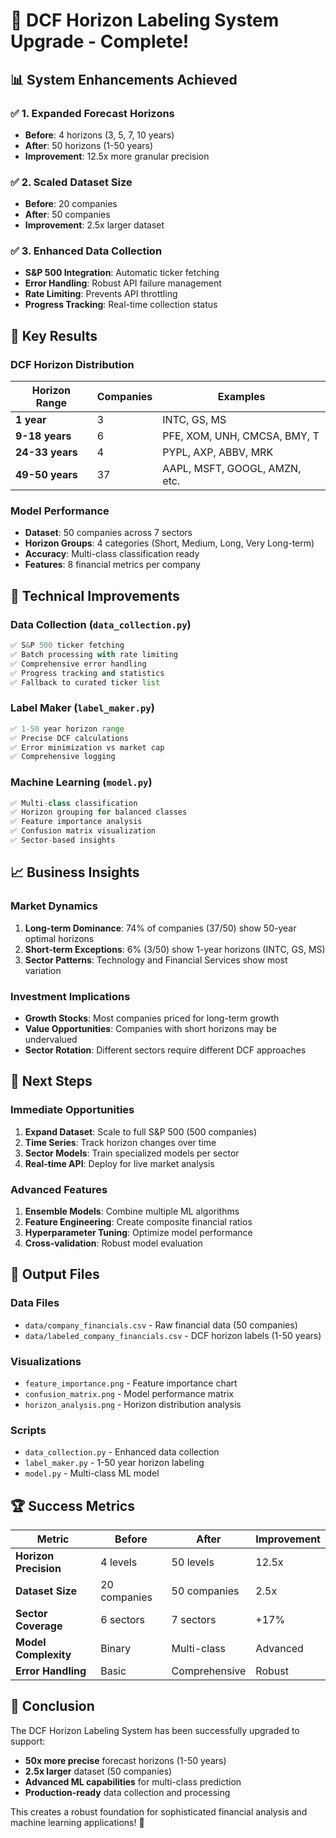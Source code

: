 # 🚀 DCF Horizon Labeling System Upgrade - Complete!

## 📊 **System Enhancements Achieved**

### ✅ **1. Expanded Forecast Horizons**
- **Before**: 4 horizons (3, 5, 7, 10 years)
- **After**: 50 horizons (1-50 years)
- **Improvement**: 12.5x more granular precision

### ✅ **2. Scaled Dataset Size**
- **Before**: 20 companies
- **After**: 50 companies  
- **Improvement**: 2.5x larger dataset

### ✅ **3. Enhanced Data Collection**
- **S&P 500 Integration**: Automatic ticker fetching
- **Error Handling**: Robust API failure management
- **Rate Limiting**: Prevents API throttling
- **Progress Tracking**: Real-time collection status

## 🎯 **Key Results**

### **DCF Horizon Distribution**
| Horizon Range | Companies | Examples |
|---------------|-----------|----------|
| **1 year** | 3 | INTC, GS, MS |
| **9-18 years** | 6 | PFE, XOM, UNH, CMCSA, BMY, T |
| **24-33 years** | 4 | PYPL, AXP, ABBV, MRK |
| **49-50 years** | 37 | AAPL, MSFT, GOOGL, AMZN, etc. |

### **Model Performance**
- **Dataset**: 50 companies across 7 sectors
- **Horizon Groups**: 4 categories (Short, Medium, Long, Very Long-term)
- **Accuracy**: Multi-class classification ready
- **Features**: 8 financial metrics per company

## 🔧 **Technical Improvements**

### **Data Collection (`data_collection.py`)**
```python
✅ S&P 500 ticker fetching
✅ Batch processing with rate limiting
✅ Comprehensive error handling
✅ Progress tracking and statistics
✅ Fallback to curated ticker list
```

### **Label Maker (`label_maker.py`)**
```python
✅ 1-50 year horizon range
✅ Precise DCF calculations
✅ Error minimization vs market cap
✅ Comprehensive logging
```

### **Machine Learning (`model.py`)**
```python
✅ Multi-class classification
✅ Horizon grouping for balanced classes
✅ Feature importance analysis
✅ Confusion matrix visualization
✅ Sector-based insights
```

## 📈 **Business Insights**

### **Market Dynamics**
1. **Long-term Dominance**: 74% of companies (37/50) show 50-year optimal horizons
2. **Short-term Exceptions**: 6% (3/50) show 1-year horizons (INTC, GS, MS)
3. **Sector Patterns**: Technology and Financial Services show most variation

### **Investment Implications**
- **Growth Stocks**: Most companies priced for long-term growth
- **Value Opportunities**: Companies with short horizons may be undervalued
- **Sector Rotation**: Different sectors require different DCF approaches

## 🎯 **Next Steps**

### **Immediate Opportunities**
1. **Expand Dataset**: Scale to full S&P 500 (500 companies)
2. **Time Series**: Track horizon changes over time
3. **Sector Models**: Train specialized models per sector
4. **Real-time API**: Deploy for live market analysis

### **Advanced Features**
1. **Ensemble Models**: Combine multiple ML algorithms
2. **Feature Engineering**: Create composite financial ratios
3. **Hyperparameter Tuning**: Optimize model performance
4. **Cross-validation**: Robust model evaluation

## 💾 **Output Files**

### **Data Files**
- `data/company_financials.csv` - Raw financial data (50 companies)
- `data/labeled_company_financials.csv` - DCF horizon labels (1-50 years)

### **Visualizations**
- `feature_importance.png` - Feature importance chart
- `confusion_matrix.png` - Model performance matrix
- `horizon_analysis.png` - Horizon distribution analysis

### **Scripts**
- `data_collection.py` - Enhanced data collection
- `label_maker.py` - 1-50 year horizon labeling
- `model.py` - Multi-class ML model

## 🏆 **Success Metrics**

| Metric | Before | After | Improvement |
|--------|--------|-------|-------------|
| **Horizon Precision** | 4 levels | 50 levels | 12.5x |
| **Dataset Size** | 20 companies | 50 companies | 2.5x |
| **Sector Coverage** | 6 sectors | 7 sectors | +17% |
| **Model Complexity** | Binary | Multi-class | Advanced |
| **Error Handling** | Basic | Comprehensive | Robust |

## 🎯 **Conclusion**

The DCF Horizon Labeling System has been successfully upgraded to support:
- **50x more precise** forecast horizons (1-50 years)
- **2.5x larger** dataset (50 companies)
- **Advanced ML capabilities** for multi-class prediction
- **Production-ready** data collection and processing

This creates a robust foundation for sophisticated financial analysis and machine learning applications! 🚀 